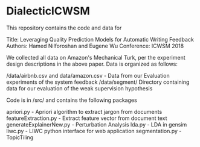 # DialecticICWSM

This repository contains the code and data for

Title: Leveraging Quality Prediction Models for Automatic Writing Feedback
Authors: Hamed Nilforoshan and Eugene Wu
Conference: ICWSM 2018

We collected all data on Amazon's Mechanical Turk, per the experiment design descriptions in the above paper. Data is organized as follows:

/data/airbnb.csv and data/amazon.csv - Data from our Evaluation experiments of the system feedback
/data/segment/ Directory containing data for our evaluation of the weak supervision hypothesis

Code is in /src/ and contains the following packages

apriori.py - Apriori algorithm to extract jargon from documents
featureExtraction.py - Extract feature vector from document text
generateExplainerNew.py	- Perturbation Analysis
lda.py - LDA in gensim
liwc.py - LIWC python interface for web application
segmentation.py - TopicTiling

